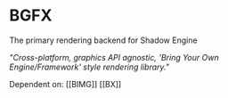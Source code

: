 # BGFX
The primary rendering backend for Shadow Engine

*"Cross-platform, graphics API agnostic, 'Bring Your Own Engine/Framework' style rendering library."*

Dependent on:
[[BIMG]]
[[BX]]